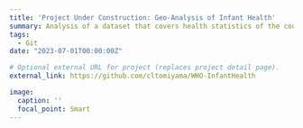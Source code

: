 ```yaml
---
title: 'Project Under Construction: Geo-Analysis of Infant Health'
summary: Analysis of a dataset that covers health statistics of the countries recognized by WHO.
tags:
  - Git
date: "2023-07-01T00:00:00Z"

# Optional external URL for project (replaces project detail page).
external_link: https://github.com/cltomiyama/WHO-InfantHealth 

image:
  caption: ''
  focal_point: Smart
---
```

